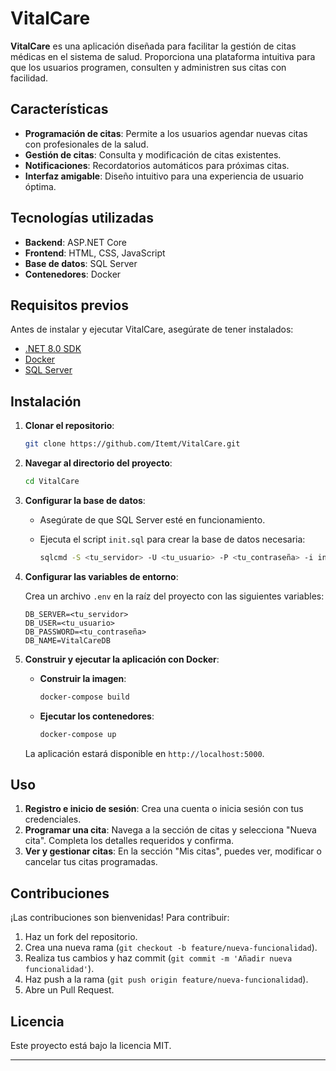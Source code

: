 # VitalCare

**VitalCare** es una aplicación diseñada para facilitar la gestión de citas médicas en el sistema de salud. Proporciona una plataforma intuitiva para que los usuarios programen, consulten y administren sus citas con facilidad.

## Características

- **Programación de citas**: Permite a los usuarios agendar nuevas citas con profesionales de la salud.
- **Gestión de citas**: Consulta y modificación de citas existentes.
- **Notificaciones**: Recordatorios automáticos para próximas citas.
- **Interfaz amigable**: Diseño intuitivo para una experiencia de usuario óptima.

## Tecnologías utilizadas

- **Backend**: ASP.NET Core
- **Frontend**: HTML, CSS, JavaScript
- **Base de datos**: SQL Server
- **Contenedores**: Docker

## Requisitos previos

Antes de instalar y ejecutar VitalCare, asegúrate de tener instalados:

- [.NET 8.0 SDK](https://dotnet.microsoft.com/download/dotnet/8.0)
- [Docker](https://www.docker.com/get-started)
- [SQL Server](https://www.microsoft.com/en-us/sql-server/sql-server-downloads)

## Instalación

1. **Clonar el repositorio**:

   ```bash
   git clone https://github.com/Itemt/VitalCare.git
   ```

2. **Navegar al directorio del proyecto**:

   ```bash
   cd VitalCare
   ```

3. **Configurar la base de datos**:

   - Asegúrate de que SQL Server esté en funcionamiento.
   - Ejecuta el script `init.sql` para crear la base de datos necesaria:

     ```bash
     sqlcmd -S <tu_servidor> -U <tu_usuario> -P <tu_contraseña> -i init.sql
     ```

4. **Configurar las variables de entorno**:

   Crea un archivo `.env` en la raíz del proyecto con las siguientes variables:

   ```env
   DB_SERVER=<tu_servidor>
   DB_USER=<tu_usuario>
   DB_PASSWORD=<tu_contraseña>
   DB_NAME=VitalCareDB
   ```

5. **Construir y ejecutar la aplicación con Docker**:

   - **Construir la imagen**:

     ```bash
     docker-compose build
     ```

   - **Ejecutar los contenedores**:

     ```bash
     docker-compose up
     ```

   La aplicación estará disponible en `http://localhost:5000`.

## Uso

1. **Registro e inicio de sesión**: Crea una cuenta o inicia sesión con tus credenciales.
2. **Programar una cita**: Navega a la sección de citas y selecciona "Nueva cita". Completa los detalles requeridos y confirma.
3. **Ver y gestionar citas**: En la sección "Mis citas", puedes ver, modificar o cancelar tus citas programadas.

## Contribuciones

¡Las contribuciones son bienvenidas! Para contribuir:

1. Haz un fork del repositorio.
2. Crea una nueva rama (`git checkout -b feature/nueva-funcionalidad`).
3. Realiza tus cambios y haz commit (`git commit -m 'Añadir nueva funcionalidad'`).
4. Haz push a la rama (`git push origin feature/nueva-funcionalidad`).
5. Abre un Pull Request.

## Licencia

Este proyecto está bajo la licencia MIT.

---
